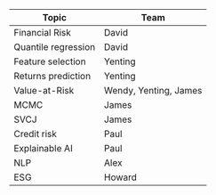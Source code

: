 

| Topic | Team|
|---|--|
| Financial Risk | David|
| Quantile regression | David|
| Feature selection | Yenting|
| Returns prediction | Yenting|
| Value-at-Risk | Wendy, Yenting, James| 
| MCMC|James|
| SVCJ | James | 
| Credit risk | Paul|
| Explainable AI | Paul|
| NLP | Alex|
|ESG| Howard|

